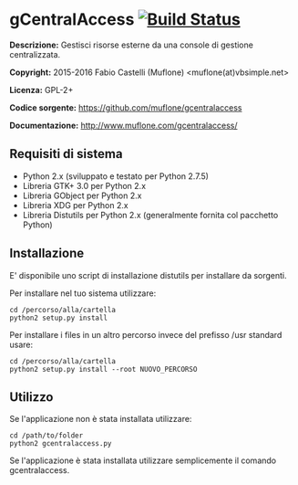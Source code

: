 gCentralAccess [![Build Status](https://travis-ci.org/muflone/gcentralaccess.svg?branch=master)](https://travis-ci.org/muflone/gcentralaccess)
==============
**Descrizione:** Gestisci risorse esterne da una console di gestione
centralizzata.

**Copyright:** 2015-2016 Fabio Castelli (Muflone) <muflone(at)vbsimple.net>

**Licenza:** GPL-2+

**Codice sorgente:** https://github.com/muflone/gcentralaccess

**Documentazione:** http://www.muflone.com/gcentralaccess/

Requisiti di sistema
--------------------

* Python 2.x (sviluppato e testato per Python 2.7.5)
* Libreria GTK+ 3.0 per Python 2.x
* Libreria GObject per Python 2.x
* Libreria XDG per Python 2.x
* Libreria Distutils per Python 2.x (generalmente fornita col pacchetto Python)

Installazione
-------------

E' disponibile uno script di installazione distutils per installare da sorgenti.

Per installare nel tuo sistema utilizzare:

    cd /percorso/alla/cartella
    python2 setup.py install

Per installare i files in un altro percorso invece del prefisso /usr standard
usare:

    cd /percorso/alla/cartella
    python2 setup.py install --root NUOVO_PERCORSO

Utilizzo
--------

Se l'applicazione non è stata installata utilizzare:

    cd /path/to/folder
    python2 gcentralaccess.py

Se l'applicazione è stata installata utilizzare semplicemente il comando
gcentralaccess.
